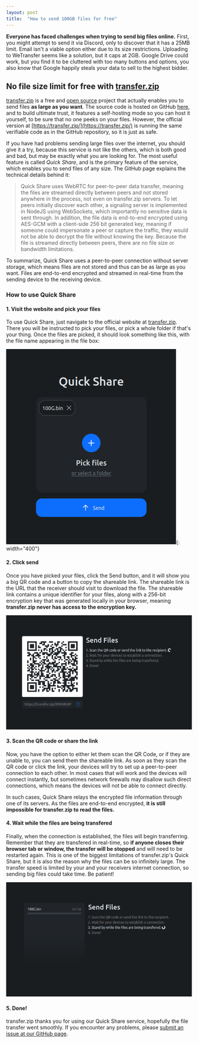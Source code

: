 ```yaml
---
layout: post
title:  "How to send 100GB files for free"
---
```

**Everyone has faced challenges when trying to send big files online.** First, you might attempt to send it via Discord, only to discover that it has a 25MB limit. Email isn't a viable option either due to its size restrictions. Uploading to WeTransfer seems like a solution, but it caps at 2GB. Google Drive could work, but you find it to be cluttered with too many buttons and options, you also know that Google happily steals your data to sell to the highest bidder. 

<!-- ...so enter transfer.zip: -->

## No file size limit for free with **[transfer.zip](https://transfer.zip/)**

[transfer.zip](https://transfer.zip/) is a free and [open source](https://github.com/robinkarlberg/transfer.zip-web) project that actually enables you to send files **as large as you want**. The source code is hosted on GitHub [here](https://github.com/robinkarlberg/transfer.zip-web), and to build ultimate trust, it features a self-hosting mode so you can host it yourself, to be sure that no one peeks on your files. However, the official version at [https://transfer.zip/](https://transfer.zip/) is running the same verifiable code as in the GitHub repository, so it is just as safe.

If you have had problems sending large files over the internet, you should give it a try, because this service is not like the others, which is both good and bad, but may be exactly what you are looking for. The most useful feature is called *Quick Share*, and is the primary feature of the service, which enables you to send files of any size. The GitHub page explains the technical details behind it:

> Quick Share uses WebRTC for peer-to-peer data transfer, meaning the files are streamed directly between peers and not stored anywhere in the process, not even on transfer.zip servers. To let peers initially discover each other, a signaling server is implemented in NodeJS using WebSockets, which importantly no sensitive data is sent through. In addition, the file data is end-to-end encrypted using AES-GCM with a client-side 256 bit generated key, meaning if someone could impersonate a peer or capture the traffic, they would not be able to decrypt the file without knowing the key. Because the file is streamed directly between peers, there are no file size or bandwidth limitations.

To summarize, Quick Share uses a peer-to-peer connection without server storage, which means files are not stored and thus can be as large as you want. Files are end-to-end encrypted and streamed in real-time from the sending device to the receiving device.

### How to use Quick Share

#### **1. Visit the website and pick your files**

To use Quick Share, just navigate to the official website at [transfer.zip](https://transfer.zip/). There you will be instructed to pick your files, or pick a whole folder if that's your thing. Once the files are picked, it should look something like this, with the file name appearing in the file box:

<!-- ![Quick Share landing page](/assets/img/quick-share-new.png){: width="400"} -->
![Screenshot of Quick Share showing that the user has picked a 100GB file](/assets/img/quick-share-100g.png){: width="400"}

#### **2. Click send**

Once you have picked your files, click the Send button, and it will show you a big QR code and a button to copy the shareable link. The shareable link is the URL that the receiver should visit to download the file. The shareable link contains a unique identifier for your files, along with a 256-bit encryption key that was generated locally in your browser, meaning **transfer.zip never has access to the encryption key.**

![Screenshot of Quick Share showing a big QR code and that the user is waiting for someone to scan it](/assets/img/quick-share-progress-1.png)

#### **3. Scan the QR code or share the link**

Now, you have the option to either let them scan the QR Code, or if they are unable to, you can send them the shareable link. As soon as they scan the QR code or click the link, your devices will try to set up a peer-to-peer connection to each other. In most cases that will work and the devices will connect instantly, but sometimes network firewalls may disallow such direct connections, which means the devices will not be able to connect directly. 

In such cases, Quick Share relays the encrypted file information through one of its servers. As the files are end-to-end encrypted, **it is still impossible for transfer.zip to read the files.**

#### **4. Wait while the files are being transfered**

Finally, when the connection is established, the files will begin transferring. Remember that they are transfered in real-time, so **if anyone closes their browser tab or window, the transfer will be stopped** and will need to be restarted again. This is one of the biggest limitations of transfer.zip's Quick Share, but it is also the reason why the files can be so infinitely large. The transfer speed is limited by your and your receivers internet connection, so sending big files could take time. Be patient!

![Screenshot of Quick Share showing the 100GB file is being downloaded](/assets/img/quick-share-progress-100g-3.png)

#### **5. Done!**

transfer.zip thanks you for using our Quick Share service, hopefully the file transfer went smoothly. If you encounter any problems, please [submit an issue at our GitHub page](https://github.com/robinkarlberg/transfer.zip-web/issues).